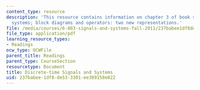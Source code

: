 ```yaml
---
content_type: resource
description: 'This resource contains information on chapter 3 of book signals and
  systems; block diagrams and operators: two new representations.'
file: /media/courses/6-003-signals-and-systems-fall-2011/237babee1df8de533301ee309158e022_MIT6_003F11_chap3.pdf
file_type: application/pdf
learning_resource_types:
- Readings
ocw_type: OCWFile
parent_title: Readings
parent_type: CourseSection
resourcetype: Document
title: Discrete-time Signals and Systems
uid: 237babee-1df8-de53-3301-ee309158e022
---
```

